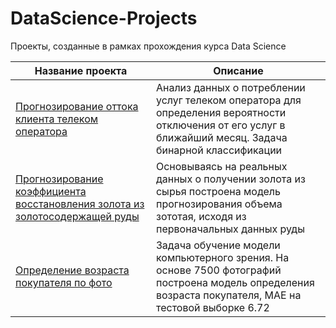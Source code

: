 # DataScience-Projects

Проекты, созданные в рамках прохождения курса Data Science

| Название проекта | Описание |
| ----------- | ----------- |
| [Прогнозирование оттока клиента телеком оператора](https://github.com/KhokhlovaTatiana/DataScience-Projects/blob/a88ab244caa1adb7de408b35020cc6416d1f3001/churn%20forecast%20Telco.ipynb) | Анализ данных о потреблении услуг телеком оператора для определения вероятности отключения от его услуг в ближайший месяц. Задача бинарной классификации|
| [Прогнозирование коэффициента восстановления золота из золотосодержащей руды](https://github.com/KhokhlovaTatiana/DataScience-Projects/blob/d460d59cb369ac8debf0aa1a8ac5a0d78655f4a8/Gold%20recovery.ipynb) | Основываясь на реальных данных о получении золота из сырья построена модель прогнозирования объема зототая, исходя из первоначальных данных руды | 
| [Определение возраста покупателя по фото](https://github.com/KhokhlovaTatiana/DataScience-Projects/blob/b4f6d65292eebc9847b359caa78f6534e5390a08/Customer%20age%20by%20photo.ipynb) | Задача обучение модели компьютерного зрения. На основе 7500 фотографий построена модель определения возраста покупателя, MAE на тестовой выборке 6.72 |

